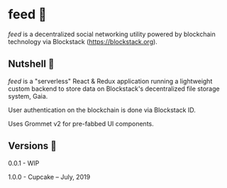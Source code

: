 # feed 🌱
*feed* is a decentralized social networking utility powered by blockchain technology via Blockstack (https://blockstack.org).

## Nutshell 🌰
*feed* is a "serverless" React & Redux application running a lightweight custom backend to store data on Blockstack's decentralized file storage system, Gaia.

User authentication on the blockchain is done via Blockstack ID.

Uses Grommet v2 for pre-fabbed UI components.

## Versions 📜

0.0.1 - WIP

1.0.0 - Cupcake – July, 2019